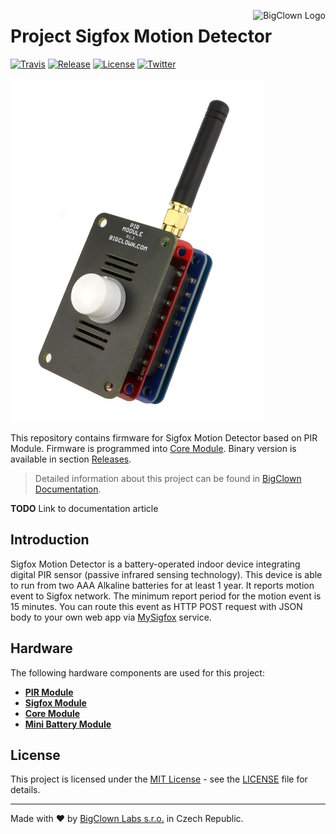 <a href="https://www.bigclown.com"><img src="https://s3.eu-central-1.amazonaws.com/bigclown/gh-readme-logo.png" alt="BigClown Logo" align="right"></a>

# Project Sigfox Motion Detector

[![Travis](https://img.shields.io/travis/bigclownlabs/bcp-sigfox-motion-detector/master.svg)](https://travis-ci.org/bigclownlabs/bcp-sigfox-motion-detector)
[![Release](https://img.shields.io/github/release/bigclownlabs/bcp-sigfox-motion-detector.svg)](https://github.com/bigclownlabs/bcp-sigfox-motion-detector/releases)
[![License](https://img.shields.io/github/license/bigclownlabs/bcp-sigfox-motion-detector.svg)](https://github.com/bigclownlabs/bcp-sigfox-motion-detector/blob/master/LICENSE)
[![Twitter](https://img.shields.io/twitter/follow/BigClownLabs.svg?style=social&label=Follow)](https://twitter.com/BigClownLabs)

![Photo of Sigfox Motion Detector assembly](doc/sigfox-motion-detector.png)

This repository contains firmware for Sigfox Motion Detector based on PIR Module.
Firmware is programmed into [Core Module](https://shop.bigclown.com/products/core-module).
Binary version is available in section [Releases](https://github.com/bigclownlabs/bcp-sigfox-motion-detector/releases).

> Detailed information about this project can be found in [BigClown Documentation](https://doc.bigclown.com).

**TODO** Link to documentation article

## Introduction

Sigfox Motion Detector is a battery-operated indoor device integrating digital PIR sensor (passive infrared sensing technology).
This device is able to run from two AAA Alkaline batteries for at least 1 year.
It reports motion event to Sigfox network.
The minimum report period for the motion event is 15 minutes.
You can route this event as HTTP POST request with JSON body to your own web app via [MySigfox](https://www.mysigfox.com) service.

## Hardware

The following hardware components are used for this project:

* **[PIR Module](https://shop.bigclown.com/products/pir-module)**
* **[Sigfox Module](https://shop.bigclown.com/products/sigfox-module)**
* **[Core Module](https://shop.bigclown.com/products/core-module)**
* **[Mini Battery Module](https://shop.bigclown.com/products/mini-battery-module)**

## License

This project is licensed under the [MIT License](https://opensource.org/licenses/MIT/) - see the [LICENSE](LICENSE) file for details.

---

Made with ❤ by [BigClown Labs s.r.o.](https://www.bigclown.com) in Czech Republic.
